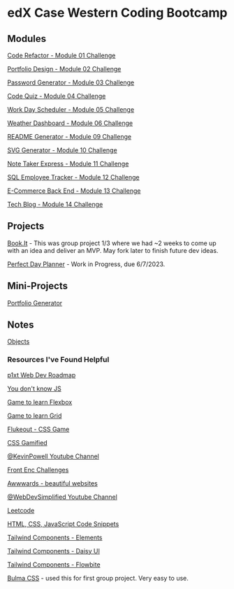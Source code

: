 # edX Case Western Coding Bootcamp

## Modules

[Code Refactor - Module 01 Challenge](https://github.com/codemodeactivate/code-refactor)

[Portfolio Design - Module 02 Challenge](https://github.com/codemodeactivate/portfolio-design)

[Password Generator - Module 03 Challenge](https://github.com/codemodeactivate/password-generator)

[Code Quiz - Module 04 Challenge](https://github.com/codemodeactivate/code-quiz)

[Work Day Scheduler - Module 05 Challenge](https://github.com/codemodeactivate/work-day-scheduler)

[Weather Dashboard - Module 06 Challenge](https://github.com/codemodeactivate/weather-dashboard)

[README Generator - Module 09 Challenge](https://github.com/codemodeactivate/readme-generator)

[SVG Generator - Module 10 Challenge](https://github.com/codemodeactivate/svg-logo-generator)

[Note Taker Express - Module 11 Challenge](https://github.com/codemodeactivate/note-taker-express)

[SQL Employee Tracker - Module 12 Challenge](https://github.com/codemodeactivate/employee-tracker)

[E-Commerce Back End - Module 13 Challenge](https://github.com/codemodeactivate/E-Commerce-Back-End)

[Tech Blog - Module 14 Challenge](https://github.com/codemodeactivate/tech-blog)

## Projects
[Book.It](https://github.com/codemodeactivate/book-it) - This was group project 1/3 where we had ~2 weeks to come up with an idea and deliver an MVP. May fork later to finish future dev ideas.

[Perfect Day Planner](https://github.com/codemodeactivate/perfect-day-planner) - Work in Progress, due 6/7/2023.

## Mini-Projects
[Portfolio Generator](https://github.com/codemodeactivate/portfolio-website-generator)

## Notes
[Objects](https://github.com/codemodeactivate/bootcamp/blob/main/OBJECTS.md)


### Resources I've Found Helpful

[p1xt Web Dev Roadmap](https://github.com/P1xt/p1xt-guides)

[You don't know JS](https://djangocas.dev/free-books/you-dont-know-js/)

[Game to learn Flexbox](https://flexboxfroggy.com/)

[Game to learn Grid](https://gridcritters.com/)

[Flukeout - CSS Game](https://flukeout.github.io/)

[CSS Gamified](https://cssbattle.dev/)

[@KevinPowell Youtube Channel](https://www.youtube.com/@KevinPowell/videos)

[Front Enc Challenges](https://www.frontendmentor.io/challenges)

[Awwwards - beautiful websites](https://www.awwwards.com/)

[@WebDevSimplified Youtube Channel](https://www.youtube.com/@WebDevSimplified/videos)

[Leetcode](https://leetcode.com/problemset/all/)

[HTML, CSS, JavaScript Code Snippets](https://www.w3schools.com/howto/default.asp)

[Tailwind Components - Elements](https://tailwind-elements.com/)

[Tailwind Components - Daisy UI](https://daisyui.com/)

[Tailwind Components - Flowbite](https://flowbite.com/docs/)

[Bulma CSS](https://bulma.io/) - used this for first group project. Very easy to use.
